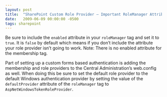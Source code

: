 ```yaml
---
layout: post
title:  "SharePoint Custom Role Provider – Important RoleManager Attribute Settings"
date:   2009-06-09 00:00:00 -0500
tags: sharepoint
---
```


Be sure to include the `enabled` attribute in your `roleManager` tag and set it to `true`. It is `false` by default which means if you don’t include the attribute your role provider isn’t going to work. Note: There is no enabled attribute for the membership tag.

Part of setting up a custom forms based authentication is adding the membership and role providers to the Central Administration’s web.config as well. When doing this be sure to set the default role provider to the default Windows authentication provider by setting the value of the `defaultProvider` attribute of the `roleManager` tag to `AspNetWindowsTokenRoleProvider`.